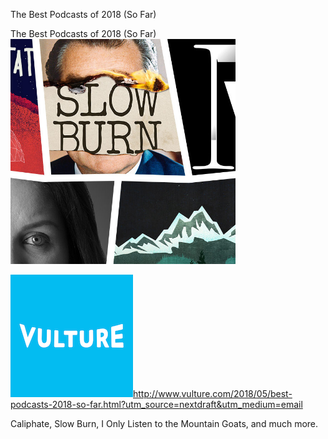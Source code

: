 The Best Podcasts of 2018 (So Far)

The Best Podcasts of 2018 (So Far)
![](../_resources/4248ef5a87d4a62583b282df35e8b31e.png)

![](../_resources/75c72013c11044001a40ce3f583773e2.png)http://www.vulture.com/2018/05/best-podcasts-2018-so-far.html?utm_source=nextdraft&utm_medium=email

Caliphate, Slow Burn, I Only Listen to the Mountain Goats, and much more.